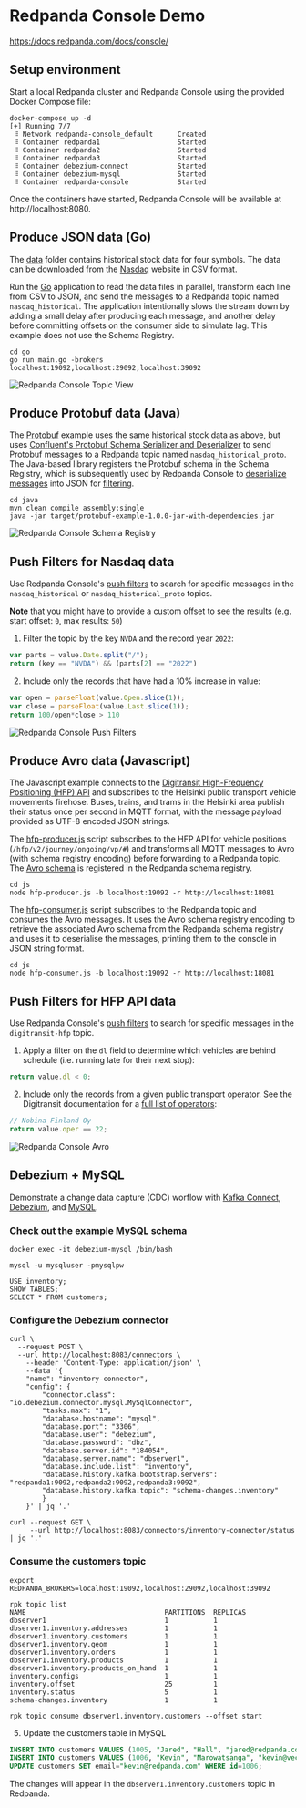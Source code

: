 # Redpanda Console Demo

https://docs.redpanda.com/docs/console/

## Setup environment

Start a local Redpanda cluster and Redpanda Console using the provided Docker Compose file:

```shell
docker-compose up -d
[+] Running 7/7
 ⠿ Network redpanda-console_default      Created
 ⠿ Container redpanda1                   Started
 ⠿ Container redpanda2                   Started
 ⠿ Container redpanda3                   Started
 ⠿ Container debezium-connect            Started
 ⠿ Container debezium-mysql              Started
 ⠿ Container redpanda-console            Started
```

Once the containers have started, Redpanda Console will be available at http://localhost:8080.

## Produce JSON data (Go)

The [data](./data/) folder contains historical stock data for four symbols. The data can be downloaded from the [Nasdaq](https://www.nasdaq.com/market-activity/stocks/coke/historical) website in CSV format.

Run the [Go](./go/main.go) application to read the data files in parallel, transform each line from CSV to JSON, and send the messages to a Redpanda topic named `nasdaq_historical`. The application intentionally slows the stream down by adding a small delay after producing each message, and another delay before committing offsets on the consumer side to simulate lag. This example does not use the Schema Registry.

```shell
cd go
go run main.go -brokers localhost:19092,localhost:29092,localhost:39092
```

![Redpanda Console Topic View](./topic.png)

## Produce Protobuf data (Java)

The [Protobuf](https://developers.google.com/protocol-buffers/) example uses the same historical stock data as above, but uses [Confluent's Protobuf Schema Serializer and Deserializer](https://docs.confluent.io/platform/current/schema-registry/serdes-develop/serdes-protobuf.html) to send Protobuf messages to a Redpanda topic named `nasdaq_historical_proto`. The Java-based library registers the Protobuf schema in the Schema Registry, which is subsequently used by Redpanda Console to [deserialize messages](https://docs.redpanda.com/docs/console/features/record-deserialization/) into JSON for [filtering](https://docs.redpanda.com/docs/console/features/programmable-push-filters/).

```shell
cd java
mvn clean compile assembly:single
java -jar target/protobuf-example-1.0.0-jar-with-dependencies.jar
```

![Redpanda Console Schema Registry](./schema.png)

## Push Filters for Nasdaq data

Use Redpanda Console's [push filters](https://docs.redpanda.com/docs/console/features/programmable-push-filters/) to search for specific messages in the `nasdaq_historical` or `nasdaq_historical_proto` topics.

**Note** that you might have to provide a custom offset to see the results (e.g. start offset: `0`, max results: `50`)

1. Filter the topic by the key `NVDA` and the record year `2022`:

```javascript
var parts = value.Date.split("/");
return (key == "NVDA") && (parts[2] == "2022")
```

2. Include only the records that have had a 10% increase in value:

```javascript
var open = parseFloat(value.Open.slice(1));
var close = parseFloat(value.Last.slice(1));
return 100/open*close > 110
```

![Redpanda Console Push Filters](./filter.png)

## Produce Avro data (Javascript)

The Javascript example connects to the [Digitransit High-Frequency Positioning (HFP) API](https://digitransit.fi/en/developers/apis/4-realtime-api/vehicle-positions/) and subscribes to the Helsinki public transport vehicle movements firehose. Buses, trains, and trams in the Helsinki area publish their status once per second in MQTT format, with the message payload provided as UTF-8 encoded JSON strings.

The [hfp-producer.js](./js/hfp-producer.js) script subscribes to the HFP API for vehicle positions (`/hfp/v2/journey/ongoing/vp/#`) and transforms all MQTT messages to Avro (with schema registry encoding) before forwarding to a Redpanda topic. The [Avro schema](./js/vp.avsc) is registered in the Redpanda schema registry.

```shell
cd js
node hfp-producer.js -b localhost:19092 -r http://localhost:18081
```

The [hfp-consumer.js](./js/hfp-consumer.js) script subscribes to the Redpanda topic and consumes the Avro messages. It uses the Avro schema registry encoding to retrieve the associated Avro schema from the Redpanda schema registry and uses it to deserialise the messages, printing them to the console in JSON string format.

```shell
cd js
node hfp-consumer.js -b localhost:19092 -r http://localhost:18081
```

## Push Filters for HFP API data

Use Redpanda Console's [push filters](https://docs.redpanda.com/docs/console/features/programmable-push-filters/) to search for specific messages in the `digitransit-hfp` topic.

1. Apply a filter on the `dl` field to determine which vehicles are behind schedule (i.e. running late for their next stop):

```javascript
return value.dl < 0;
```

2. Include only the records from a given public transport operator. See the Digitransit documentation for a [full list of operators](https://digitransit.fi/en/developers/apis/4-realtime-api/vehicle-positions/#operators):

```javascript
// Nobina Finland Oy
return value.oper == 22;
```

![Redpanda Console Avro](./avro.png)

## Debezium + MySQL

Demonstrate a change data capture (CDC) worflow with [Kafka Connect](https://kafka.apache.org/documentation/#connect), [Debezium](https://debezium.io/), and [MySQL](https://www.mysql.com/).

### Check out the example MySQL schema

```shell
docker exec -it debezium-mysql /bin/bash

mysql -u mysqluser -pmysqlpw

USE inventory;
SHOW TABLES;
SELECT * FROM customers;
```

### Configure the Debezium connector

```shell
curl \
  --request POST \
  --url http://localhost:8083/connectors \
 	--header 'Content-Type: application/json' \
 	--data '{
  	"name": "inventory-connector",
   	"config": {
    	"connector.class": "io.debezium.connector.mysql.MySqlConnector",
     	"tasks.max": "1",
     	"database.hostname": "mysql",
     	"database.port": "3306",
     	"database.user": "debezium",
     	"database.password": "dbz",
     	"database.server.id": "184054",
     	"database.server.name": "dbserver1",
     	"database.include.list": "inventory",
     	"database.history.kafka.bootstrap.servers": "redpanda1:9092,redpanda2:9092,redpanda3:9092",
     	"database.history.kafka.topic": "schema-changes.inventory"
 		}
	}' | jq '.'

curl --request GET \
     --url http://localhost:8083/connectors/inventory-connector/status | jq '.'
```

### Consume the customers topic

```shell
export REDPANDA_BROKERS=localhost:19092,localhost:29092,localhost:39092

rpk topic list
NAME                                  PARTITIONS  REPLICAS
dbserver1                             1           1
dbserver1.inventory.addresses         1           1
dbserver1.inventory.customers         1           1
dbserver1.inventory.geom              1           1
dbserver1.inventory.orders            1           1
dbserver1.inventory.products          1           1
dbserver1.inventory.products_on_hand  1           1
inventory.configs                     1           1
inventory.offset                      25          1
inventory.status                      5           1
schema-changes.inventory              1           1

rpk topic consume dbserver1.inventory.customers --offset start
```

5. Update the customers table in MySQL

```sql
INSERT INTO customers VALUES (1005, "Jared", "Hall", "jared@redpanda.com");
INSERT INTO customers VALUES (1006, "Kevin", "Marowatsanga", "kevin@vectorized.com");
UPDATE customers SET email="kevin@redpanda.com" WHERE id=1006;
```

The changes will appear in the `dbserver1.inventory.customers` topic in Redpanda.